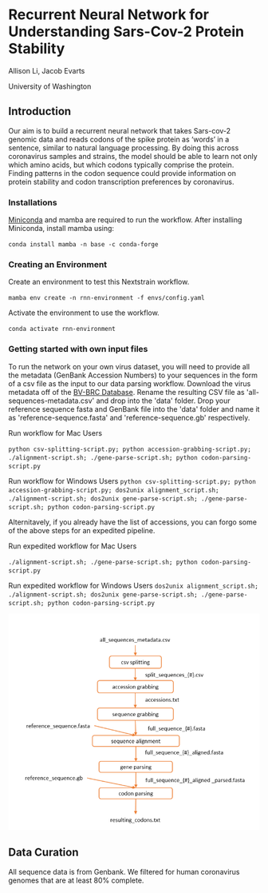 # Recurrent Neural Network for Understanding Sars-Cov-2 Protein Stability 

Allison Li, Jacob Evarts

University of Washington

## Introduction
Our aim is to build a recurrent neural network that takes Sars-cov-2 genomic data and reads codons of the spike protein as ‘words’ in a sentence, similar to natural language processing. By doing this across coronavirus samples and strains, the model should be able to learn not only which amino acids, but which codons typically comprise the protein. Finding patterns in the codon sequence could provide information on protein stability and codon transcription preferences by coronavirus.

### Installations
[Miniconda](https://docs.conda.io/en/latest/miniconda.html) and mamba are required to run the workflow. After installing Miniconda, install mamba using:

`conda install mamba -n base -c conda-forge`

### Creating an Environment
Create an environment to test this Nextstrain workflow.

`mamba env create -n rnn-environment -f envs/config.yaml`

Activate the environment to use the workflow.

`conda activate rnn-environment`


### Getting started with own input files
To run the network on your own virus dataset, you will need to provide all the metadata (GenBank Accession Numbers) to your sequences in the form of a csv file as the input to our data parsing workflow.
Download the virus metadata off of the [BV-BRC Database](https://www.bv-brc.org/). Rename the resulting CSV file as 'all-sequences-metadata.csv' and drop into the 'data' folder. Drop your reference sequence fasta and GenBank file into the 'data' folder and name it as 'reference-sequence.fasta' and 'reference-sequence.gb' respectively.

Run workflow for Mac Users

`python csv-splitting-script.py; python accession-grabbing-script.py; ./alignment-script.sh; ./gene-parse-script.sh; python codon-parsing-script.py`

Run workflow for Windows Users
`python csv-splitting-script.py; python accession-grabbing-script.py; dos2unix alignment_script.sh; ./alignment-script.sh; dos2unix gene-parse-script.sh; ./gene-parse-script.sh; python codon-parsing-script.py`

Alternitavely, if you already have the list of accessions, you can forgo some of the above steps for an expedited pipeline. 

Run expedited workflow for Mac Users

`./alignment-script.sh; ./gene-parse-script.sh; python codon-parsing-script.py`

Run expedited workflow for Windows Users
`dos2unix alignment_script.sh; ./alignment-script.sh; dos2unix gene-parse-script.sh; ./gene-parse-script.sh; python codon-parsing-script.py`

<p align="center">
     <img src="images/data-processing-workflow.png" alt="workflow diagram for data processing steps" width="600"/>
</p>

## Data Curation
All sequence data is from Genbank. We filtered for human coronavirus genomes that are at least 80% complete. 

